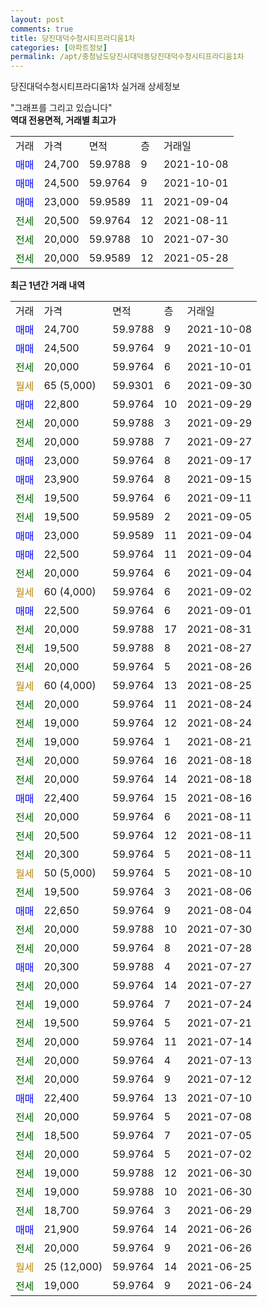 ```yaml
---
layout: post
comments: true
title: 당진대덕수청시티프라디움1차
categories: [아파트정보]
permalink: /apt/충청남도당진시대덕동당진대덕수청시티프라디움1차
---
```


당진대덕수청시티프라디움1차 실거래 상세정보

<script type="text/javascript">
  google.charts.load('current', {'packages':['line', 'corechart']});
  google.charts.setOnLoadCallback(drawChart);

  function drawChart() {
    var data = new google.visualization.DataTable();
    data.addColumn('date', '거래일');
    data.addColumn('number', "매매");
    data.addColumn('number', "전세");
    data.addColumn('number', "전매");

    data.addRows([[new Date(Date.parse("2021-10-08")), 24700, null, null], [new Date(Date.parse("2021-10-01")), 24500, null, null], [new Date(Date.parse("2021-10-01")), null, 20000, null], [new Date(Date.parse("2021-09-30")), null, null, null], [new Date(Date.parse("2021-09-29")), 22800, null, null], [new Date(Date.parse("2021-09-29")), null, 20000, null], [new Date(Date.parse("2021-09-27")), null, 20000, null], [new Date(Date.parse("2021-09-17")), 23000, null, null], [new Date(Date.parse("2021-09-15")), 23900, null, null], [new Date(Date.parse("2021-09-11")), null, 19500, null], [new Date(Date.parse("2021-09-05")), null, 19500, null], [new Date(Date.parse("2021-09-04")), 23000, null, null], [new Date(Date.parse("2021-09-04")), 22500, null, null], [new Date(Date.parse("2021-09-04")), null, 20000, null], [new Date(Date.parse("2021-09-02")), null, null, null], [new Date(Date.parse("2021-09-01")), 22500, null, null], [new Date(Date.parse("2021-08-31")), null, 20000, null], [new Date(Date.parse("2021-08-27")), null, 19500, null], [new Date(Date.parse("2021-08-26")), null, 20000, null], [new Date(Date.parse("2021-08-25")), null, null, null], [new Date(Date.parse("2021-08-24")), null, 20000, null], [new Date(Date.parse("2021-08-24")), null, 19000, null], [new Date(Date.parse("2021-08-21")), null, 19000, null], [new Date(Date.parse("2021-08-18")), null, 20000, null], [new Date(Date.parse("2021-08-18")), null, 20000, null], [new Date(Date.parse("2021-08-16")), 22400, null, null], [new Date(Date.parse("2021-08-11")), null, 20000, null], [new Date(Date.parse("2021-08-11")), null, 20500, null], [new Date(Date.parse("2021-08-11")), null, 20300, null], [new Date(Date.parse("2021-08-10")), null, null, null], [new Date(Date.parse("2021-08-06")), null, 19500, null], [new Date(Date.parse("2021-08-04")), 22650, null, null], [new Date(Date.parse("2021-07-30")), null, 20000, null], [new Date(Date.parse("2021-07-28")), null, 20000, null], [new Date(Date.parse("2021-07-27")), 20300, null, null], [new Date(Date.parse("2021-07-27")), null, 20000, null], [new Date(Date.parse("2021-07-24")), null, 19000, null], [new Date(Date.parse("2021-07-21")), null, 19500, null], [new Date(Date.parse("2021-07-14")), null, 20000, null], [new Date(Date.parse("2021-07-13")), null, 20000, null], [new Date(Date.parse("2021-07-12")), null, 20000, null], [new Date(Date.parse("2021-07-10")), 22400, null, null], [new Date(Date.parse("2021-07-08")), null, 20000, null], [new Date(Date.parse("2021-07-05")), null, 18500, null], [new Date(Date.parse("2021-07-02")), null, 20000, null], [new Date(Date.parse("2021-06-30")), null, 19000, null], [new Date(Date.parse("2021-06-30")), null, 19000, null], [new Date(Date.parse("2021-06-29")), null, 18700, null], [new Date(Date.parse("2021-06-26")), 21900, null, null], [new Date(Date.parse("2021-06-26")), null, 20000, null], [new Date(Date.parse("2021-06-25")), null, null, null], [new Date(Date.parse("2021-06-24")), null, 19000, null]]);

    var options = {
      hAxis: {
        format: 'yyyy/MM/dd'
      },    
      lineWidth: 0,
      pointsVisible: true,    
      title: '최근 1년간 유형별 실거래가 분포',
      legend: { position: 'bottom' }
    };

    var formatter = new google.visualization.NumberFormat({pattern:'###,###'} );
    formatter.format(data, 1);
    formatter.format(data, 2);
    
    setTimeout(function() {
        var chart = new google.visualization.LineChart(document.getElementById('columnchart_material'));
        chart.draw(data, (options));
        document.getElementById('loading').style.display = 'none';
    }, 200);
  }
</script>


<div id="loading" style="z-index:20; display: block; margin-left: 0px">"그래프를 그리고 있습니다"</div>
<div id="columnchart_material" style="width: 95%; margin-left: 0px; display: block"></div>
<!-- contents start -->
<b>역대 전용면적, 거래별 최고가</b>
<table class="sortable">
    <tr>
      <td>거래</td>
      <td>가격</td>
      <td>면적</td>
      <td>층</td>
      <td>거래일</td>
    </tr>
        <tr>
          <td><a style="color: blue">매매</a></td>
          <td>24,700</td>
          <td>59.9788</td>
          <td>9</td>
          <td>2021-10-08</td>
        </tr>            <tr>
          <td><a style="color: blue">매매</a></td>
          <td>24,500</td>
          <td>59.9764</td>
          <td>9</td>
          <td>2021-10-01</td>
        </tr>            <tr>
          <td><a style="color: blue">매매</a></td>
          <td>23,000</td>
          <td>59.9589</td>
          <td>11</td>
          <td>2021-09-04</td>
        </tr>        
        <tr>
              <td><a style="color: darkgreen">전세</a></td>
              <td>20,500</td>
              <td>59.9764</td>
              <td>12</td>
              <td>2021-08-11</td>
            </tr>            <tr>
              <td><a style="color: darkgreen">전세</a></td>
              <td>20,000</td>
              <td>59.9788</td>
              <td>10</td>
              <td>2021-07-30</td>
            </tr>            <tr>
              <td><a style="color: darkgreen">전세</a></td>
              <td>20,000</td>
              <td>59.9589</td>
              <td>12</td>
              <td>2021-05-28</td>
            </tr>        
    
</table>

<b>최근 1년간 거래 내역</b>

<table class="sortable">
    <tr>
      <td>거래</td>
      <td>가격</td>
      <td>면적</td>
      <td>층</td>
      <td>거래일</td>
    </tr>
    <tr>
      <td><a style="color: blue">매매</a></td>
      <td>24,700</td>
      <td>59.9788</td>
      <td>9</td>
      <td>2021-10-08</td>
    </tr>          <tr>
      <td><a style="color: blue">매매</a></td>
      <td>24,500</td>
      <td>59.9764</td>
      <td>9</td>
      <td>2021-10-01</td>
    </tr>          <tr>
      <td><a style="color: darkgreen">전세</a></td>
      <td>20,000</td>
      <td>59.9764</td>
      <td>6</td>
      <td>2021-10-01</td>
    </tr>          <tr>
      <td><a style="color: darkgoldenrod">월세</a></td>
      <td>65 (5,000)</td>
      <td>59.9301</td>
      <td>6</td>
      <td>2021-09-30</td>
    </tr>          <tr>
      <td><a style="color: blue">매매</a></td>
      <td>22,800</td>
      <td>59.9764</td>
      <td>10</td>
      <td>2021-09-29</td>
    </tr>          <tr>
      <td><a style="color: darkgreen">전세</a></td>
      <td>20,000</td>
      <td>59.9788</td>
      <td>3</td>
      <td>2021-09-29</td>
    </tr>          <tr>
      <td><a style="color: darkgreen">전세</a></td>
      <td>20,000</td>
      <td>59.9788</td>
      <td>7</td>
      <td>2021-09-27</td>
    </tr>          <tr>
      <td><a style="color: blue">매매</a></td>
      <td>23,000</td>
      <td>59.9764</td>
      <td>8</td>
      <td>2021-09-17</td>
    </tr>          <tr>
      <td><a style="color: blue">매매</a></td>
      <td>23,900</td>
      <td>59.9764</td>
      <td>8</td>
      <td>2021-09-15</td>
    </tr>          <tr>
      <td><a style="color: darkgreen">전세</a></td>
      <td>19,500</td>
      <td>59.9764</td>
      <td>6</td>
      <td>2021-09-11</td>
    </tr>          <tr>
      <td><a style="color: darkgreen">전세</a></td>
      <td>19,500</td>
      <td>59.9589</td>
      <td>2</td>
      <td>2021-09-05</td>
    </tr>          <tr>
      <td><a style="color: blue">매매</a></td>
      <td>23,000</td>
      <td>59.9589</td>
      <td>11</td>
      <td>2021-09-04</td>
    </tr>          <tr>
      <td><a style="color: blue">매매</a></td>
      <td>22,500</td>
      <td>59.9764</td>
      <td>11</td>
      <td>2021-09-04</td>
    </tr>          <tr>
      <td><a style="color: darkgreen">전세</a></td>
      <td>20,000</td>
      <td>59.9764</td>
      <td>6</td>
      <td>2021-09-04</td>
    </tr>          <tr>
      <td><a style="color: darkgoldenrod">월세</a></td>
      <td>60 (4,000)</td>
      <td>59.9764</td>
      <td>6</td>
      <td>2021-09-02</td>
    </tr>          <tr>
      <td><a style="color: blue">매매</a></td>
      <td>22,500</td>
      <td>59.9764</td>
      <td>6</td>
      <td>2021-09-01</td>
    </tr>          <tr>
      <td><a style="color: darkgreen">전세</a></td>
      <td>20,000</td>
      <td>59.9788</td>
      <td>17</td>
      <td>2021-08-31</td>
    </tr>          <tr>
      <td><a style="color: darkgreen">전세</a></td>
      <td>19,500</td>
      <td>59.9788</td>
      <td>8</td>
      <td>2021-08-27</td>
    </tr>          <tr>
      <td><a style="color: darkgreen">전세</a></td>
      <td>20,000</td>
      <td>59.9764</td>
      <td>5</td>
      <td>2021-08-26</td>
    </tr>          <tr>
      <td><a style="color: darkgoldenrod">월세</a></td>
      <td>60 (4,000)</td>
      <td>59.9764</td>
      <td>13</td>
      <td>2021-08-25</td>
    </tr>          <tr>
      <td><a style="color: darkgreen">전세</a></td>
      <td>20,000</td>
      <td>59.9764</td>
      <td>11</td>
      <td>2021-08-24</td>
    </tr>          <tr>
      <td><a style="color: darkgreen">전세</a></td>
      <td>19,000</td>
      <td>59.9764</td>
      <td>12</td>
      <td>2021-08-24</td>
    </tr>          <tr>
      <td><a style="color: darkgreen">전세</a></td>
      <td>19,000</td>
      <td>59.9764</td>
      <td>1</td>
      <td>2021-08-21</td>
    </tr>          <tr>
      <td><a style="color: darkgreen">전세</a></td>
      <td>20,000</td>
      <td>59.9764</td>
      <td>16</td>
      <td>2021-08-18</td>
    </tr>          <tr>
      <td><a style="color: darkgreen">전세</a></td>
      <td>20,000</td>
      <td>59.9764</td>
      <td>14</td>
      <td>2021-08-18</td>
    </tr>          <tr>
      <td><a style="color: blue">매매</a></td>
      <td>22,400</td>
      <td>59.9764</td>
      <td>15</td>
      <td>2021-08-16</td>
    </tr>          <tr>
      <td><a style="color: darkgreen">전세</a></td>
      <td>20,000</td>
      <td>59.9764</td>
      <td>6</td>
      <td>2021-08-11</td>
    </tr>          <tr>
      <td><a style="color: darkgreen">전세</a></td>
      <td>20,500</td>
      <td>59.9764</td>
      <td>12</td>
      <td>2021-08-11</td>
    </tr>          <tr>
      <td><a style="color: darkgreen">전세</a></td>
      <td>20,300</td>
      <td>59.9764</td>
      <td>5</td>
      <td>2021-08-11</td>
    </tr>          <tr>
      <td><a style="color: darkgoldenrod">월세</a></td>
      <td>50 (5,000)</td>
      <td>59.9764</td>
      <td>5</td>
      <td>2021-08-10</td>
    </tr>          <tr>
      <td><a style="color: darkgreen">전세</a></td>
      <td>19,500</td>
      <td>59.9764</td>
      <td>3</td>
      <td>2021-08-06</td>
    </tr>          <tr>
      <td><a style="color: blue">매매</a></td>
      <td>22,650</td>
      <td>59.9764</td>
      <td>9</td>
      <td>2021-08-04</td>
    </tr>          <tr>
      <td><a style="color: darkgreen">전세</a></td>
      <td>20,000</td>
      <td>59.9788</td>
      <td>10</td>
      <td>2021-07-30</td>
    </tr>          <tr>
      <td><a style="color: darkgreen">전세</a></td>
      <td>20,000</td>
      <td>59.9764</td>
      <td>8</td>
      <td>2021-07-28</td>
    </tr>          <tr>
      <td><a style="color: blue">매매</a></td>
      <td>20,300</td>
      <td>59.9788</td>
      <td>4</td>
      <td>2021-07-27</td>
    </tr>          <tr>
      <td><a style="color: darkgreen">전세</a></td>
      <td>20,000</td>
      <td>59.9764</td>
      <td>14</td>
      <td>2021-07-27</td>
    </tr>          <tr>
      <td><a style="color: darkgreen">전세</a></td>
      <td>19,000</td>
      <td>59.9764</td>
      <td>7</td>
      <td>2021-07-24</td>
    </tr>          <tr>
      <td><a style="color: darkgreen">전세</a></td>
      <td>19,500</td>
      <td>59.9764</td>
      <td>5</td>
      <td>2021-07-21</td>
    </tr>          <tr>
      <td><a style="color: darkgreen">전세</a></td>
      <td>20,000</td>
      <td>59.9764</td>
      <td>11</td>
      <td>2021-07-14</td>
    </tr>          <tr>
      <td><a style="color: darkgreen">전세</a></td>
      <td>20,000</td>
      <td>59.9764</td>
      <td>4</td>
      <td>2021-07-13</td>
    </tr>          <tr>
      <td><a style="color: darkgreen">전세</a></td>
      <td>20,000</td>
      <td>59.9764</td>
      <td>9</td>
      <td>2021-07-12</td>
    </tr>          <tr>
      <td><a style="color: blue">매매</a></td>
      <td>22,400</td>
      <td>59.9764</td>
      <td>13</td>
      <td>2021-07-10</td>
    </tr>          <tr>
      <td><a style="color: darkgreen">전세</a></td>
      <td>20,000</td>
      <td>59.9764</td>
      <td>5</td>
      <td>2021-07-08</td>
    </tr>          <tr>
      <td><a style="color: darkgreen">전세</a></td>
      <td>18,500</td>
      <td>59.9764</td>
      <td>7</td>
      <td>2021-07-05</td>
    </tr>          <tr>
      <td><a style="color: darkgreen">전세</a></td>
      <td>20,000</td>
      <td>59.9764</td>
      <td>5</td>
      <td>2021-07-02</td>
    </tr>          <tr>
      <td><a style="color: darkgreen">전세</a></td>
      <td>19,000</td>
      <td>59.9788</td>
      <td>12</td>
      <td>2021-06-30</td>
    </tr>          <tr>
      <td><a style="color: darkgreen">전세</a></td>
      <td>19,000</td>
      <td>59.9788</td>
      <td>10</td>
      <td>2021-06-30</td>
    </tr>          <tr>
      <td><a style="color: darkgreen">전세</a></td>
      <td>18,700</td>
      <td>59.9764</td>
      <td>3</td>
      <td>2021-06-29</td>
    </tr>          <tr>
      <td><a style="color: blue">매매</a></td>
      <td>21,900</td>
      <td>59.9764</td>
      <td>14</td>
      <td>2021-06-26</td>
    </tr>          <tr>
      <td><a style="color: darkgreen">전세</a></td>
      <td>20,000</td>
      <td>59.9764</td>
      <td>9</td>
      <td>2021-06-26</td>
    </tr>          <tr>
      <td><a style="color: darkgoldenrod">월세</a></td>
      <td>25 (12,000)</td>
      <td>59.9764</td>
      <td>14</td>
      <td>2021-06-25</td>
    </tr>          <tr>
      <td><a style="color: darkgreen">전세</a></td>
      <td>19,000</td>
      <td>59.9764</td>
      <td>9</td>
      <td>2021-06-24</td>
    </tr>      </table>
<!-- contents end -->    

